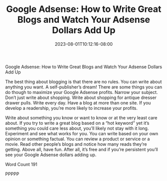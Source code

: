 ﻿---
title: "Google Adsense: How to Write Great Blogs and Watch Your Adsense Dollars Add Up"
date: 2023-08-01T10:12:16-08:00
description: "Google Sense Tips for Web Success"
featured_image: "/images/Google Sense.jpg"
tags: ["Google Sense"]
---

Google Adsense: How to Write Great Blogs and Watch Your Adsense Dollars Add Up 

The best thing about blogging is that there are no rules.  You can write about anything you want.  A self-publisher’s dream!   There are some things you can do though to maximize your Google Adsense profits.  Narrow your subject.  Don’t just write about shopping.  Write about shopping for antique dresser drawer pulls.  Write every day. Have a blog at more than one site. If you develop a readership, you’re more likely to increase your profits.

Write about something you know or want to know or at the very least care about. If you try to write a great blog based on a “hot keyword” yet it’s something you could care less about, you’ll likely not stay with it long. Experiment and see what works for you. You can write based on your own opinion or something factual. You can review a product or service or a movie.  Read other people’s blogs and notice how many reads they’re getting.  Above all, have fun.  After all, it’s free and if you’re persistent you’ll see your Google Adsense dollars adding up.

Word Count 191

PPPPP
